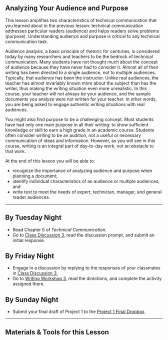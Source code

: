 ## Analyzing Your Audience and Purpose

This lesson amplifies two characteristics of technical communication that you learned about in the previous lesson: technical communication addresses particular readers (audience) and helps readers solve problems (purpose). Understanding audience and purpose is critical to any technical communication task. 

Audience analysis, a basic principle of rhetoric for centuries, is considered today by many researchers and teachers to be the bedrock of technical communication. Many students have not thought much about the concept of audience because they have never had to consider it. Almost all of their writing has been directed to a single audience, not to multiple audiences. Typically, that audience has been the instructor. Unlike real audiences, the teacher has almost invariably known more about the subject than has the writer, thus making the writing situation even more unrealistic. In this course, your teacher will not always be your audience, and the sample documents you analyze were not written for your teacher. In other words, you are being asked to engage authentic writing situations with real audiences.

You might also find purpose to be a challenging concept. Most students have had only one main purpose in all their writing: to show sufficient knowledge or skill to earn a high grade in an academic course. Students often consider writing to be an audition, not a useful or necessary communication of ideas and information. However, as you will see in this course, writing is an integral part of day-to-day work, not an obstacle to that work.

At the end of this lesson you will be able to:

* recognize the importance of analyzing audience and purpose when planning a document;
* identify individual characteristics of an audience or multiple audiences; and
* write text to meet the needs of expert, technician, manager, and general reader audiences.

---

## By Tuesday Night

* Read Chapter 5 of _Technical Communication_.
* Go to [Class Discussion 3][1], read the discussion prompt, and submit an initial response.

## By Friday Night

* Engage in a discussion by replying to the responses of your classmates in [Class Discussion 3.][1]
* Go to [Writing Workshop 3][2], read the directions, and complete the activity assigned there.

## By Sunday Night

* Submit your final draft of Project 1 to the [Project 1 Final Dropbox][3].

---

## Materials & Tools for this Lesson

[1]: /section/content/default.asp?WCI=Goto&WCU=CRSCNT&MATCH=Class+Discussion+3
[2]: /section/content/default.asp?WCI=Goto&WCU=CRSCNT&MATCH=Writing+Workshop+3
[3]: /section/content/default.asp?WCI=Goto&WCU=CRSCNT&MATCH=Project+1+Final+Dropbox

